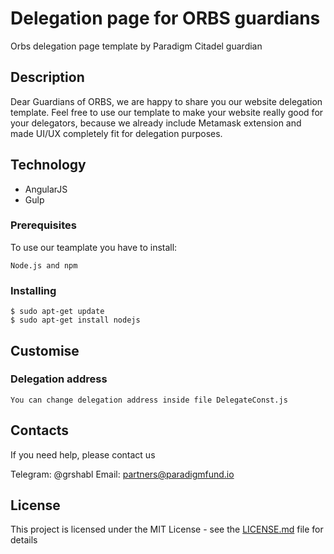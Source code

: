 # Delegation page for ORBS guardians 
Orbs delegation page template by Paradigm Citadel guardian

## Description

Dear Guardians of ORBS, we are happy to share you our website delegation template. Feel free to use our template to make your website really good for your delegators, because we already include Metamask extension and made UI/UX completely fit for delegation purposes. 

## Technology

* AngularJS 
* Gulp 

### Prerequisites

To use our teamplate you have to install:

```
Node.js and npm
```
### Installing

```
$ sudo apt-get update
$ sudo apt-get install nodejs
```

## Customise

### Delegation address

```
You can change delegation address inside file DelegateConst.js
```

## Contacts

If you need help, please contact us

Telegram: @grshabl
Email: partners@paradigmfund.io

## License

This project is licensed under the MIT License - see the [LICENSE.md](LICENSE.md) file for details
